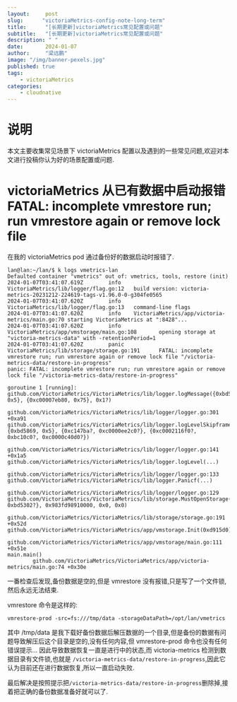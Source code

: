 ```yaml
---
layout:     post 
slug:      "victoriaMetrics-config-note-long-term"
title:      "[长期更新]victoriaMetrics常见配置或问题"
subtitle:   "[长期更新]victoriaMetrics常见配置或问题"
description: " "
date:       2024-01-07
author:     "梁远鹏"
image: "/img/banner-pexels.jpg"
published: true
tags:
    - victoriaMetrics
categories: 
    - cloudnative
---  
```


# 说明

本文主要收集常见场景下 victoriaMetrics 配置以及遇到的一些常见问题,欢迎对本文进行投稿你认为好的场景配置或问题.

# victoriaMetrics 从已有数据中启动报错 FATAL: incomplete vmrestore run; run vmrestore again or remove lock file

在我的 victoriaMetrics pod 通过备份好的数据启动时报错了.

```shell
lan@lan:~/lan/$ k logs vmetrics-lan
Defaulted container "vmetrics" out of: vmetrics, tools, restore (init)
2024-01-07T03:41:07.619Z        info    VictoriaMetrics/lib/logger/flag.go:12   build version: victoria-metrics-20231212-224619-tags-v1.96.0-0-g304fe0565
2024-01-07T03:41:07.620Z        info    VictoriaMetrics/lib/logger/flag.go:13   command-line flags
2024-01-07T03:41:07.620Z        info    VictoriaMetrics/app/victoria-metrics/main.go:70 starting VictoriaMetrics at ":8428"...
2024-01-07T03:41:07.620Z        info    VictoriaMetrics/app/vmstorage/main.go:108       opening storage at "victoria-metrics-data" with -retentionPeriod=1
2024-01-07T03:41:07.620Z        panic   VictoriaMetrics/lib/storage/storage.go:191      FATAL: incomplete vmrestore run; run vmrestore again or remove lock file "/victoria-metrics-data/restore-in-progress"
panic: FATAL: incomplete vmrestore run; run vmrestore again or remove lock file "/victoria-metrics-data/restore-in-progress"

goroutine 1 [running]:
github.com/VictoriaMetrics/VictoriaMetrics/lib/logger.logMessage({0xbd5869, 0x5}, {0xc00007eb80, 0x75}, 0x1?)
        github.com/VictoriaMetrics/VictoriaMetrics/lib/logger/logger.go:301 +0xa91
github.com/VictoriaMetrics/VictoriaMetrics/lib/logger.logLevelSkipframes(0x1, {0xbd5869, 0x5}, {0xc147ba?, 0xc0000ee2c0?}, {0xc0002116f0?, 0xbc10c0?, 0xc0000c40d0?})
        github.com/VictoriaMetrics/VictoriaMetrics/lib/logger/logger.go:141 +0x1a5
github.com/VictoriaMetrics/VictoriaMetrics/lib/logger.logLevel(...)
        github.com/VictoriaMetrics/VictoriaMetrics/lib/logger/logger.go:133
github.com/VictoriaMetrics/VictoriaMetrics/lib/logger.Panicf(...)
        github.com/VictoriaMetrics/VictoriaMetrics/lib/logger/logger.go:129
github.com/VictoriaMetrics/VictoriaMetrics/lib/storage.MustOpenStorage({0xbdf9a0?, 0xbd5302?}, 0x983fd98910000, 0x0, 0x0)
        github.com/VictoriaMetrics/VictoriaMetrics/lib/storage/storage.go:191 +0x52d
github.com/VictoriaMetrics/VictoriaMetrics/app/vmstorage.Init(0xd915d0)
        github.com/VictoriaMetrics/VictoriaMetrics/app/vmstorage/main.go:111 +0x51e
main.main()
        github.com/VictoriaMetrics/VictoriaMetrics/app/victoria-metrics/main.go:74 +0x30e
```

一番检查后发现,备份数据是空的,但是 vmrestore 没有报错,只是写了一个文件锁,然后永远无法结束.

vmrestore 命令是这样的:

```shell
vmrestore-prod -src=fs:///tmp/data -storageDataPath=/opt/lan/vmetrics
```

其中 /tmp/data 是我下载好备份数据后解压数据的一个目录,但是备份的数据有问题导致解压后这个目录是空的,没有任何内容,但 vmrestore-prod 命令也没有任何错误提示… 因此导致数据恢复一直是进行中的状态,而 victoria-metrics 检测到数据目录有文件锁,也就是 `/victoria-metrics-data/restore-in-progress`,因此它认为目前还在进行数据恢复,所以一直启动失败.

最后解决是按照提示把`/victoria-metrics-data/restore-in-progress`删除掉,接着把正确的备份数据准备好就可以了.